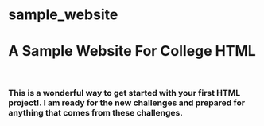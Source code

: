 # sample_website
<h1>A Sample Website For College HTML<br><Br>
<H3>
<P>This is a <strong> wonderful </strong> way to get started with your first HTML project!. I am ready for the new challenges and prepared for anything that comes from these challenges.</p>
